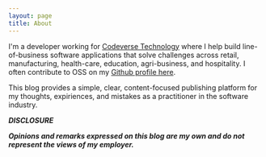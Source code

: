 ```yaml
---
layout: page
title: About
---
```

I'm a developer working for [Codeverse Technology](https://codeversetech.com") where I help build line-of-business software applications that solve challenges across retail, manufacturing, health-care, education, agri-business, and hospitality. I often contribute to OSS on my [Github profile here](https://github.com/bikobaingaru).

This blog provides a simple, clear, content-focused publishing platform for my thoughts, expiriences, and mistakes as a practitioner in the software industry.

_**DISCLOSURE**_

_**Opinions and remarks expressed on this blog are my own and do not represent the views of my employer.**_